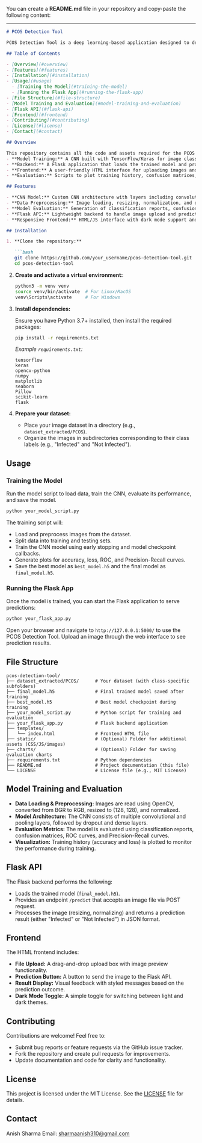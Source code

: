 You can create a **README.md** file in your repository and copy-paste the following content:

---

```markdown
# PCOS Detection Tool

PCOS Detection Tool is a deep learning-based application designed to detect Polycystic Ovary Syndrome (PCOS) from medical images. The project comprises a custom-built Convolutional Neural Network (CNN) model, a Flask backend for serving predictions via API, and a responsive HTML/CSS/JavaScript frontend for user interaction.

## Table of Contents

- [Overview](#overview)
- [Features](#features)
- [Installation](#installation)
- [Usage](#usage)
  - [Training the Model](#training-the-model)
  - [Running the Flask App](#running-the-flask-app)
- [File Structure](#file-structure)
- [Model Training and Evaluation](#model-training-and-evaluation)
- [Flask API](#flask-api)
- [Frontend](#frontend)
- [Contributing](#contributing)
- [License](#license)
- [Contact](#contact)

## Overview

This repository contains all the code and assets required for the PCOS Detection Tool, which includes:
- **Model Training:** A CNN built with TensorFlow/Keras for image classification.
- **Backend:** A Flask application that loads the trained model and provides an API for predictions.
- **Frontend:** A user-friendly HTML interface for uploading images and displaying prediction results.
- **Evaluation:** Scripts to plot training history, confusion matrices, ROC curves, and Precision-Recall curves.

## Features

- **CNN Model:** Custom CNN architecture with layers including convolution, pooling, dropout, and dense layers.
- **Data Preprocessing:** Image loading, resizing, normalization, and one-hot encoding of labels.
- **Model Evaluation:** Generation of classification reports, confusion matrices, ROC, and Precision-Recall curves.
- **Flask API:** Lightweight backend to handle image upload and prediction.
- **Responsive Frontend:** HTML/JS interface with dark mode support and visual feedback (e.g., image preview, loading spinner).

## Installation

1. **Clone the repository:**

   ```bash
   git clone https://github.com/your_username/pcos-detection-tool.git
   cd pcos-detection-tool
   ```

2. **Create and activate a virtual environment:**

   ```bash
   python3 -m venv venv
   source venv/bin/activate  # For Linux/MacOS
   venv\Scripts\activate     # For Windows
   ```

3. **Install dependencies:**

   Ensure you have Python 3.7+ installed, then install the required packages:

   ```bash
   pip install -r requirements.txt
   ```

   *Example `requirements.txt`:*
   ```
   tensorflow
   keras
   opencv-python
   numpy
   matplotlib
   seaborn
   Pillow
   scikit-learn
   flask
   ```

4. **Prepare your dataset:**

   - Place your image dataset in a directory (e.g., `dataset_extracted/PCOS`).
   - Organize the images in subdirectories corresponding to their class labels (e.g., "Infected" and "Not Infected").

## Usage

### Training the Model

Run the model script to load data, train the CNN, evaluate its performance, and save the model.

```bash
python your_model_script.py
```

The training script will:
- Load and preprocess images from the dataset.
- Split data into training and testing sets.
- Train the CNN model using early stopping and model checkpoint callbacks.
- Generate plots for accuracy, loss, ROC, and Precision-Recall curves.
- Save the best model as `best_model.h5` and the final model as `final_model.h5`.

### Running the Flask App

Once the model is trained, you can start the Flask application to serve predictions:

```bash
python your_flask_app.py
```

Open your browser and navigate to `http://127.0.0.1:5000/` to use the PCOS Detection Tool. Upload an image through the web interface to see prediction results.

## File Structure

```
pcos-detection-tool/
├── dataset_extracted/PCOS/      # Your dataset (with class-specific subfolders)
├── final_model.h5               # Final trained model saved after training
├── best_model.h5                # Best model checkpoint during training
├── your_model_script.py         # Python script for training and evaluation
├── your_flask_app.py            # Flask backend application
├── templates/
│   └── index.html               # Frontend HTML file
├── static/                      # (Optional) Folder for additional assets (CSS/JS/images)
├── charts/                      # (Optional) Folder for saving evaluation charts
├── requirements.txt             # Python dependencies
├── README.md                    # Project documentation (this file)
└── LICENSE                      # License file (e.g., MIT License)
```

## Model Training and Evaluation

- **Data Loading & Preprocessing:** Images are read using OpenCV, converted from BGR to RGB, resized to (128, 128), and normalized.
- **Model Architecture:** The CNN consists of multiple convolutional and pooling layers, followed by dropout and dense layers.
- **Evaluation Metrics:** The model is evaluated using classification reports, confusion matrices, ROC curves, and Precision-Recall curves.
- **Visualization:** Training history (accuracy and loss) is plotted to monitor the performance during training.

## Flask API

The Flask backend performs the following:
- Loads the trained model (`final_model.h5`).
- Provides an endpoint `/predict` that accepts an image file via POST request.
- Processes the image (resizing, normalizing) and returns a prediction result (either "Infected" or "Not Infected") in JSON format.

## Frontend

The HTML frontend includes:
- **File Upload:** A drag-and-drop upload box with image preview functionality.
- **Prediction Button:** A button to send the image to the Flask API.
- **Result Display:** Visual feedback with styled messages based on the prediction outcome.
- **Dark Mode Toggle:** A simple toggle for switching between light and dark themes.

## Contributing

Contributions are welcome! Feel free to:
- Submit bug reports or feature requests via the GitHub issue tracker.
- Fork the repository and create pull requests for improvements.
- Update documentation and code for clarity and functionality.

## License

This project is licensed under the MIT License. See the [LICENSE](LICENSE) file for details.

## Contact

Anish Sharma
Email: sharmaanish310@gmail.com
```

